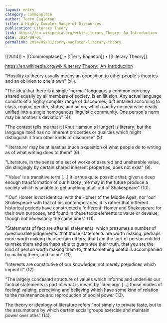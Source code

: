 ```yaml
---
layout: entry
category: commonplace
author: Terry Eagleton
title: A Highly Complex Range of Discourses
publication: Literary Theory
link: https://en.wikipedia.org/wiki/Literary_Theory:_An_Introduction
date: 2014-09-01
permalink: 2014/09/01/terry-eagleton-literary-theory
---
```


[[2014]] • [[Commonplace]] • [[Terry Eagleton]] • [[Literary Theory]]

https://en.wikipedia.org/wiki/Literary_Theory:_An_Introduction

"Hostility to theory usually means an opposition to other people's theories and an oblivion to one's own" (xii).

"The idea that there is a single 'normal' language, a common currency shared equally by all members of society, is an illusion. Any actual language consists of a highly complex range of discourses, diff entailed according to class, region, gender, status, and so on, which can by no means be neatly unified into a single homogenous linguistic community. One person's norm may be another's deviation" (4).

"The context tells me that it [Knut Hamsun's Hunger] is literary; but the language itself has no inherent properties or qualities which might distinguish it from other kinds of discourse" (5).

"'literature' may be at least as much a question of what people do to writing as of what writing does to them" (6).

"Literature, in the sense of a set of works of assured and unalterable value, din stingingly by certain shared inherent properties, does not exist" (9).

"'Value' is a transitive term [...] It is thus quite possible that, given a deep enough transformation of our history ,me may in the future produce a society which is unable to get anything at all out of Shakespeare" (10).

"'Our' Homer is not identical with the Homer of the Middle Ages, nor 'our' Shakespeare with that of his contemporaries; it is rather that different historical periods have constructed a 'different' Homer and Shakespeare for their own purposes, and found in these texts elements to value or devalue, though not necessarily the same ones" (11).

"Statements of fact are after all statements, which presumes a number of questionable judgements: that those statements are worth making, perhaps more worth making than certain others, that I am the sort of person entitled to make them and perhaps able to guarantee their truth, that you are the kind of person worth making them to, that something useful is accompanied by making them, and so on" (11).

"Interests are constitutive of our knowledge, not merely prejudices which imperil it" (12).

"The largely concealed structure of values which informs and underlies our factual statements is part of what is meant by 'ideology' [...] those modes of feeling! valuing, perceiving and believing which have some kind of relation to the maintenance and reproduction of social power (13).

The theory or ideology of literature refers "not simply to private taste, but to the assumptions by which certain social groups exercise and maintain power over oths" (14).

